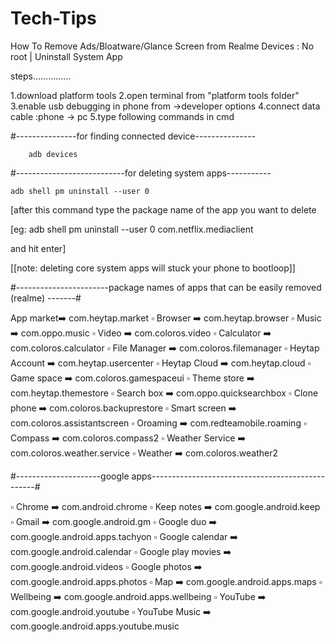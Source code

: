 # Tech-Tips
How To Remove Ads/Bloatware/Glance Screen from Realme Devices : No root | Uninstall System App

steps...............

1.download platform tools 
2.open terminal from "platform tools folder"
3.enable usb debugging in phone from ->developer options
4.connect data cable :phone -> pc
5.type following commands in cmd

#---------------for finding connected device--------------- 
	

		adb devices





#---------------------------for deleting system apps-----------

	adb shell pm uninstall --user 0 

[after this command type the package name of the app you want to delete


[eg: 	adb shell pm uninstall --user 0 com.netflix.mediaclient

and hit enter]

[[note: deleting core system apps will stuck your phone to bootloop]]



#-----------------------package names of apps that can be easily removed (realme) -------#

 App market➡️ com.heytap.market
▫️ Browser ➡️ com.heytap.browser
▫️ Music ➡️ com.oppo.music
▫️ Video ➡️ com.coloros.video
▫️ Calculator ➡️ com.coloros.calculator
▫️ File Manager ➡️ com.coloros.filemanager
▫️ Heytap Account ➡️ com.heytap.usercenter
▫️ Heytap Cloud ➡️ com.heytap.cloud
▫️ Game space ➡️ com.coloros.gamespaceui
▫️ Theme store ➡️ com.heytap.themestore
▫️ Search box ➡️ com.oppo.quicksearchbox
▫️ Clone phone ➡️ com.coloros.backuprestore
▫️ Smart screen ➡️ com.coloros.assistantscreen
▫️ Oroaming ➡️ com.redteamobile.roaming
▫️ Compass ➡️ com.coloros.compass2
▫️ Weather Service ➡️ com.coloros.weather.service
▫️ Weather ➡️ com.coloros.weather2

#---------------------google apps-------------------------------------------------#


▫️ Chrome ➡️ com.android.chrome
▫️ Keep notes ➡️ com.google.android.keep
▫️ Gmail ➡️ com.google.android.gm
▫️ Google duo ➡️ com.google.android.apps.tachyon
▫️ Google calendar ➡️ com.google.android.calendar
▫️ Google play movies ➡️ com.google.android.videos
▫️ Google photos ➡️ com.google.android.apps.photos
▫️ Map ➡️ com.google.android.apps.maps
▫️ Wellbeing ➡️ com.google.android.apps.wellbeing
▫️ YouTube ➡️ com.google.android.youtube
▫️ YouTube Music ➡️ com.google.android.apps.youtube.music




